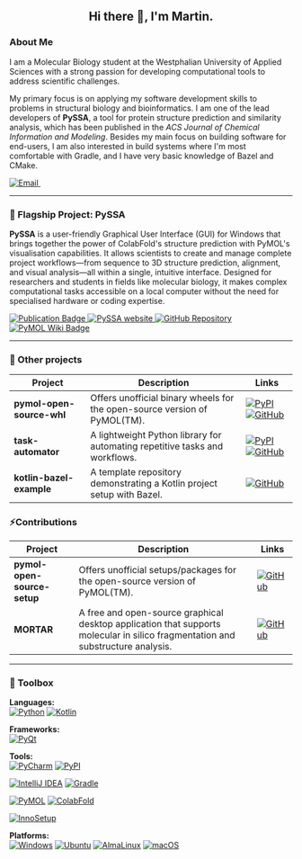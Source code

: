 <div align="center">
    <h2>Hi there 👋, I'm Martin.</h2> 
    <!--<b>Graduate Molecular Biology Student | Scientific Software Developer | Structural Bioinformatician</b> -->
</div>

### About Me

I am a Molecular Biology student at the Westphalian University of Applied Sciences with a strong passion for developing computational tools to address scientific challenges.

My primary focus is on applying my software development skills to problems in structural biology and bioinformatics. I am one of the lead developers of **PySSA**, a tool for protein structure prediction and similarity analysis, which has been published in the *ACS Journal of Chemical Information and Modeling*.
Besides my main focus on building software for end-users, I am also interested in build systems where I'm most comfortable with Gradle, and I have very basic knowledge of Bazel and CMake.

<div align="left">
  <a href="mailto:martin.urban@studmail.w-hs.de">
    <img src="https://img.shields.io/badge/Email-0A84FF.svg?style=for-the-badge&logo=Thunderbird&logoColor=white" alt="Email"/>
  </a>
  &nbsp;
  </div>

---

### 🌟 Flagship Project: PySSA

**PySSA** is a user-friendly Graphical User Interface (GUI) for Windows that brings together the power of ColabFold's structure prediction with PyMOL's visualisation capabilities. It allows scientists to create and manage complete project workflows—from sequence to 3D structure prediction, alignment, and visual analysis—all within a single, intuitive interface. Designed for researchers and students in fields like molecular biology, it makes complex computational tasks accessible on a local computer without the need for specialised hardware or coding expertise.

<p>
  <a href="https://pubs.acs.org/doi/full/10.1021/acs.jcim.5c00797" target="_blank">
    <img src="https://img.shields.io/badge/Publication-ACS_J._Chem._Inf._Model.-003E74.svg?style=for-the-badge" alt="Publication Badge"/>
  </a>
    
  <a href="https://urban233.github.io/PySSA/index.html" target="_blank">
    <img src="https://img.shields.io/badge/PySSA-367af6.svg?style=for-the-badge" alt="PySSA website"/>
  </a>
  
  <a href="https://github.com/urban233/PySSA" target="_blank">
    <img src="https://img.shields.io/badge/Repository-GitHub-181717.svg?style=for-the-badge&logo=github&logoColor=white" alt="GitHub Repository"/>
  </a>
  
  <a href="https://pymolwiki.org/index.php/PySSA" target="_blank">
    <img src="https://img.shields.io/badge/PyMOL_Wiki-PySSA-369B36.svg?style=for-the-badge" alt="PyMOL Wiki Badge"/>
  </a>
  
</p>

---

### 📌 Other projects

| Project                     | Description                                                              | Links                                                                                                                                                                                                                                                                                                                                                                                      |
| --------------------------- | ------------------------------------------------------------------------ | ------------------------------------------------------------------------------------------------------------------------------------------------------------------------------------------------------------------------------------------------------------------------------------------------------------------------------------------------------------------------------------------ |
| **pymol-open-source-whl** | Offers unofficial binary wheels for the open-source version of PyMOL(TM).  | [![PyPI](https://img.shields.io/badge/PyPI-Package-3775A9.svg?style=flat-square&logo=pypi&logoColor=white)](https://pypi.org/project/pymol-open-source-whl/) [![GitHub](https://img.shields.io/badge/GitHub-Repo-181717.svg?style=flat-square&logo=github&logoColor=white)](https://github.com/urban233/pymol-open-source-whl)                                                             |
| **task-automator** | A lightweight Python library for automating repetitive tasks and workflows. | [![PyPI](https://img.shields.io/badge/PyPI-Package-3775A9.svg?style=flat-square&logo=pypi&logoColor=white)](https://pypi.org/project/task-automator/) [![GitHub](https://img.shields.io/badge/GitHub-Repo-181717.svg?style=flat-square&logo=github&logoColor=white)](https://github.com/urban233/task-automator)                                                                     |
| **kotlin-bazel-example** | A template repository demonstrating a Kotlin project setup with Bazel.   | [![GitHub](https://img.shields.io/badge/GitHub-Repo-181717.svg?style=flat-square&logo=github&logoColor=white)](https://github.com/urban233/kotlin-bazel-example)                                                                                                                                                                                                                                 |

### ⚡️Contributions
| Project                     | Description                                                              | Links                                                                                                                                                                                                                                                                                                                                                                                      |
| --------------------------- | ------------------------------------------------------------------------ | ------------------------------------------------------------------------------------------------------------------------------------------------------------------------------------------------------------------------------------------------------------------------------------------------------------------------------------------------------------------------------------------ |
| **pymol-open-source-setup** | Offers unofficial setups/packages for the open-source version of PyMOL(TM). | [![GitHub](https://img.shields.io/badge/GitHub-Repo-181717.svg?style=flat-square&logo=github&logoColor=white)](https://github.com/kullik01/pymol-open-source-setup)|
| **MORTAR** | A free and open-source graphical desktop application that supports molecular in silico fragmentation and substructure analysis. | [![GitHub](https://img.shields.io/badge/GitHub-Repo-181717.svg?style=flat-square&logo=github&logoColor=white)](https://github.com/FelixBaensch/MORTAR)|


---

### 🧰 Toolbox

<p>
  <strong>Languages:</strong><br>
  <a href="https://www.python.org" target="_blank"><img src="https://img.shields.io/badge/Python-3776AB?style=for-the-badge&logo=python&logoColor=white" alt="Python"/></a>
    <a href="https://kotlinlang.org/" target="_blank"><img src="https://img.shields.io/badge/kotlin-%237F52FF.svg?style=for-the-badge&logo=kotlin&logoColor=white" alt="Kotlin"/></a>
</p>

<p>
  <strong>Frameworks:</strong><br>
  <a href="https://riverbankcomputing.com/software/pyqt/intro" target="_blank"><img src="https://img.shields.io/badge/PyQt-41CD52?style=for-the-badge&logo=qt&logoColor=white" alt="PyQt"/></a>
</p>

<p>
  <strong>Tools:</strong><br>
  <a href="https://www.jetbrains.com/pycharm/" target="_blank"><img src="https://img.shields.io/badge/PyCharm-000000.svg?style=for-the-badge&logo=PyCharm&logoColor=white" alt="PyCharm"/></a>
  <a href="https://pypi.org/" target="_blank"><img src="https://img.shields.io/badge/PyPI-3775A9.svg?style=for-the-badge&logo=PyPI&logoColor=white" alt="PyPI"/></a>
    
  <a href="https://www.jetbrains.com/idea/" target="_blank"><img src="https://img.shields.io/badge/IntelliJ-000000.svg?style=for-the-badge&logo=intellijidea&logoColor=white" alt="IntelliJ IDEA"/></a>
  <a href="https://gradle.org/" target="_blank"><img src="https://img.shields.io/badge/Gradle-02303A.svg?style=for-the-badge&logo=Gradle&logoColor=white" alt="Gradle"/></a>
  
  
  <a href="https://pymol.org/2/" target="_blank"><img src="https://img.shields.io/badge/PyMOL-369B36?style=for-the-badge" alt="PyMOL"/></a>
  <a href="https://github.com/sokrypton/ColabFold" target="_blank"><img src="https://img.shields.io/badge/ColabFold-d8160a?style=for-the-badge" alt="ColabFold"/></a>  

  <a href="https://jrsoftware.org/isinfo.php" target="_blank"><img src="https://img.shields.io/badge/Inno_Setup-55b4e7?style=for-the-badge" alt="InnoSetup"/></a>  
</p>

<p>
  <strong>Platforms:</strong><br>
  <a href="https://www.microsoft.com/windows/" target="_blank"><img src="https://img.shields.io/badge/Windows-0078D6?style=for-the-badge&logo=windows&logoColor=white" alt="Windows"/></a>
  <a href="https://www.ubuntu.com/" target="_blank"><img src="https://img.shields.io/badge/Ubuntu-E95420?style=for-the-badge&logo=ubuntu&logoColor=white" alt="Ubuntu"/></a>
  <a href="https://almalinux.org/" target="_blank"><img src="https://img.shields.io/badge/AlmaLinux-000000.svg?style=for-the-badge&logo=almalinux&logoColor=white" alt="AlmaLinux"/></a>
  <a href="https://www.apple.com/macos" target="_blank"><img src="https://img.shields.io/badge/macOS-000000.svg?style=for-the-badge&logo=apple&logoColor=white" alt="macOS"/></a>
</p>

